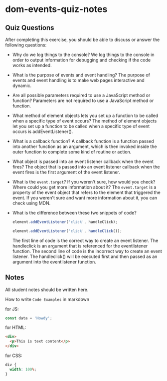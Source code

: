 # dom-events-quiz-notes

## Quiz Questions

After completing this exercise, you should be able to discuss or answer the following questions:

- Why do we log things to the console?
  We log things to the console in order to output information for debugging and checking if the code works as intended.

- What is the purpose of events and event handling?
  The purpose of events and event handling is to make web pages interactive and dynamic.

- Are all possible parameters required to use a JavaScript method or function?
  Parameters are not required to use a JavaScript method or function.

- What method of element objects lets you set up a function to be called when a specific type of event occurs?
  The method of element objects let you set up a function to be called when a specific type of event occurs is addEventListener().

- What is a callback function?
  A callback function is a function passed into another function as an argument, which is then invoked inside the outer function to complete some kind of routine or action.

- What object is passed into an event listener callback when the event fires?
  The object that is passed into an event listener callback when the event fires is the first argument of the event listener.

- What is the `event.target`? If you weren't sure, how would you check? Where could you get more information about it?
  The `event.target` is a property of the event object that refers to the element that triggered the event. If you weren't sure and want more information about it, you can check using MDN.

- What is the difference between these two snippets of code?
  ```js
  element.addEventListener('click', handleClick);
  ```
  ```js
  element.addEventListener('click', handleClick());
  ```
  The first line of code is the correct way to create an event listener. The handleclick is an argument that is referenced for the eventlistener function.
  The second line of code is the incorrect way to create an event listener. The handleclick() will be executed first and then passed as an argument into the eventlistener function.

## Notes

All student notes should be written here.

How to write `Code Examples` in markdown

for JS:

```javascript
const data = 'Howdy';
```

for HTML:

```html
<div>
  <p>This is text content</p>
</div>
```

for CSS:

```css
div {
  width: 100%;
}
```
